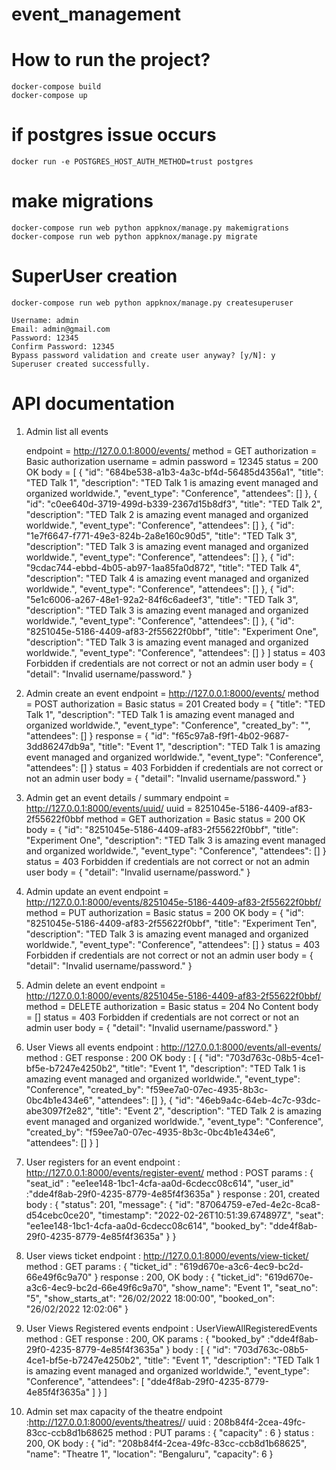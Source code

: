 # event_management

# How to run the project?

    docker-compose build
    docker-compose up

# if postgres issue occurs

    docker run -e POSTGRES_HOST_AUTH_METHOD=trust postgres

# make migrations

    docker-compose run web python appknox/manage.py makemigrations
    docker-compose run web python appknox/manage.py migrate

# SuperUser creation

    docker-compose run web python appknox/manage.py createsuperuser

    Username: admin
    Email: admin@gmail.com
    Password: 12345
    Confirm Password: 12345
    Bypass password validation and create user anyway? [y/N]: y
    Superuser created successfully.

# API documentation

1. Admin list all events

    endpoint = http://127.0.0.1:8000/events/
    method = GET
    authorization = Basic authorization
                    username = admin
                    password = 12345
    status = 200 OK
    body =
            [
                {
                    "id": "684be538-a1b3-4a3c-bf4d-56485d4356a1",
                    "title": "TED Talk 1",
                    "description": "TED Talk 1 is amazing event managed and organized worldwide.",
                    "event_type": "Conference",
                    "attendees": []
                },
                {
                    "id": "c0ee640d-3719-499d-b339-2367d15b8df3",
                    "title": "TED Talk 2",
                    "description": "TED Talk 2  is amazing event managed and organized worldwide.",
                    "event_type": "Conference",
                    "attendees": []
                },
                {
                    "id": "1e7f6647-f771-49e3-824b-2a8e160c90d5",
                    "title": "TED Talk 3",
                    "description": "TED Talk 3 is amazing event managed and organized worldwide.",
                    "event_type": "Conference",
                    "attendees": []
                },
                {
                    "id": "9cdac744-ebbd-4b05-ab97-1aa85fa0d872",
                    "title": "TED Talk 4",
                    "description": "TED Talk 4 is amazing event managed and organized worldwide.",
                    "event_type": "Conference",
                    "attendees": []
                },
                {
                    "id": "5e1c6006-a267-48e1-92a2-84f6c6adeef3",
                    "title": "TED Talk 3",
                    "description": "TED Talk 3 is amazing event managed and organized worldwide.",
                    "event_type": "Conference",
                    "attendees": []
                },
                {
                    "id": "8251045e-5186-4409-af83-2f55622f0bbf",
                    "title": "Experiment One",
                    "description": "TED Talk 3 is amazing event managed and organized worldwide.",
                    "event_type": "Conference",
                    "attendees": []
                }
            ]
    status = 403 Forbidden if credentials are not correct or not an admin user
    body =
            {
                "detail": "Invalid username/password."
            }

2. Admin create an event
    endpoint = http://127.0.0.1:8000/events/
    method = POST
    authorization = Basic
    status = 201 Created
    body =
            {
                "title": "TED Talk 1",
                "description": "TED Talk 1 is amazing event managed and organized worldwide.",
                "event_type": "Conference",
                "created_by": "",
                "attendees": []
            }
    response =
                {
                    "id": "f65c97a8-f9f1-4b02-9687-3dd86247db9a",
                    "title": "Event 1",
                    "description": "TED Talk 1 is amazing event managed and organized worldwide.",
                    "event_type": "Conference",
                    "attendees": []
                }
    status = 403 Forbidden if credentials are not correct or not an admin user
    body =
            {
                "detail": "Invalid username/password."
            }

3. Admin get an event details / summary
    endpoint = http://127.0.0.1:8000/events/uuid/
                uuid = 8251045e-5186-4409-af83-2f55622f0bbf
    method = GET
    authorization = Basic
    status = 200 OK
    body =
            {
                "id": "8251045e-5186-4409-af83-2f55622f0bbf",
                "title": "Experiment One",
                "description": "TED Talk 3 is amazing event managed and organized worldwide.",
                "event_type": "Conference",
                "attendees": []
            }
    status = 403 Forbidden if credentials are not correct or not an admin user
    body =
            {
                "detail": "Invalid username/password."
            }

4. Admin update an event
    endpoint = http://127.0.0.1:8000/events/8251045e-5186-4409-af83-2f55622f0bbf/
    method = PUT
    authorization = Basic
    status = 200 OK
    body =
            {
                "id": "8251045e-5186-4409-af83-2f55622f0bbf",
                "title": "Experiment Ten",
                "description": "TED Talk 3 is amazing event managed and organized worldwide.",
                "event_type": "Conference",
                "attendees": []
            }
    status = 403 Forbidden if credentials are not correct or not an admin user
    body =
            {
                "detail": "Invalid username/password."
            }

5. Admin delete an event
    endpoint = http://127.0.0.1:8000/events/8251045e-5186-4409-af83-2f55622f0bbf/
    method = DELETE
    authorization = Basic
    status = 204 No Content
    body = []
    status = 403 Forbidden if credentials are not correct or not an admin user
    body =
            {
                "detail": "Invalid username/password."
            }

6. User Views all events
    endpoint : http://127.0.0.1:8000/events/all-events/
    method : GET
    response : 200 OK
    body :
            [
                {
                    "id": "703d763c-08b5-4ce1-bf5e-b7247e4250b2",
                    "title": "Event 1",
                    "description": "TED Talk 1 is amazing event managed and organized worldwide.",
                    "event_type": "Conference",
                    "created_by": "f59ee7a0-07ec-4935-8b3c-0bc4b1e434e6",
                    "attendees": []
                },
                {
                    "id": "46eb9a4c-64eb-4c7c-93dc-abe3097f2e82",
                    "title": "Event 2",
                    "description": "TED Talk 2 is amazing event managed and organized worldwide.",
                    "event_type": "Conference",
                    "created_by": "f59ee7a0-07ec-4935-8b3c-0bc4b1e434e6",
                    "attendees": []
                }
            ]

7. User registers for an event
    endpoint : http://127.0.0.1:8000/events/register-event/
    method : POST
    params :
            {
                "seat_id" : "ee1ee148-1bc1-4cfa-aa0d-6cdecc08c614",
                "user_id" :"dde4f8ab-29f0-4235-8779-4e85f4f3635a"
            }
    response : 201, created
    body :
            {
                "status": 201,
                "message": {
                    "id": "87064759-e7ed-4e2c-8ca8-d54cebc0ce20",
                    "timestamp": "2022-02-26T10:51:39.674897Z",
                    "seat": "ee1ee148-1bc1-4cfa-aa0d-6cdecc08c614",
                    "booked_by": "dde4f8ab-29f0-4235-8779-4e85f4f3635a"
                }
            }

8. User views ticket
    endpoint : http://127.0.0.1:8000/events/view-ticket/
    method : GET
    params :
                {
                    "ticket_id" : "619d670e-a3c6-4ec9-bc2d-66e49f6c9a70"
                }
    response : 200, OK
    body :
            {
                "ticket_id": "619d670e-a3c6-4ec9-bc2d-66e49f6c9a70",
                "show_name": "Event 1",
                "seat_no": "5",
                "show_starts_at": "26/02/2022 18:00:00",
                "booked_on": "26/02/2022 12:02:06"
            }

9. User Views Registered events
    endpoint : UserViewAllRegisteredEvents
    method : GET
    response : 200, OK
    params :
                {
                    "booked_by" :"dde4f8ab-29f0-4235-8779-4e85f4f3635a"
                }
    body :
                [
                    {
                        "id": "703d763c-08b5-4ce1-bf5e-b7247e4250b2",
                        "title": "Event 1",
                        "description": "TED Talk 1 is amazing event managed and organized worldwide.",
                        "event_type": "Conference",
                        "attendees": [
                            "dde4f8ab-29f0-4235-8779-4e85f4f3635a"
                        ]
                    }
                ]

10. Admin set max capacity of the theatre
    endpoint :http://127.0.0.1:8000/events/theatres/<uuid>/
                uuid : 208b84f4-2cea-49fc-83cc-ccb8d1b68625
    method : PUT
    params :
                {
                    "capacity" :  6
                }
    status : 200, OK
    body :
            {
                "id": "208b84f4-2cea-49fc-83cc-ccb8d1b68625",
                "name": "Theatre 1",
                "location": "Bengaluru",
                "capacity": 6
            }
